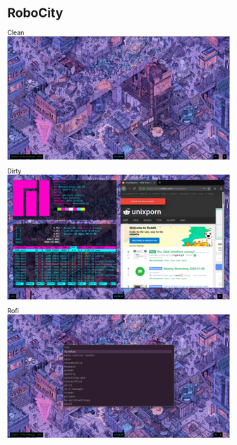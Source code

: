 # RoboCity

Clean
![alt text](https://github.com/crayarc/RoboCity/blob/master/clean.png)

Dirty
![alt text](https://raw.githubusercontent.com/crayarc/RoboCity/master/dirty.png)

Rofi
![alt text](https://raw.githubusercontent.com/crayarc/RoboCity/master/rofi.png)
